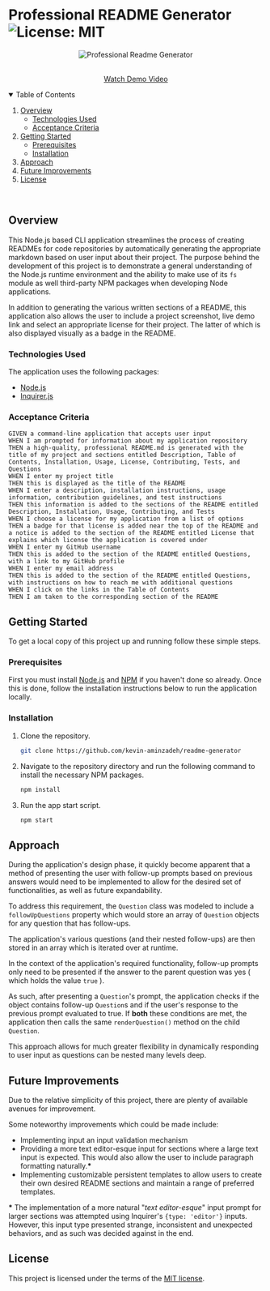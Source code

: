 # Professional README Generator ![License: MIT](https://img.shields.io/badge/License-MIT-yellow.svg)

<p align="center">
  <img src="./assets/img/demo.gif" alt="Professional Readme Generator">
</p>
<p align="center">

  <p align="center">
    <br />
    <a href="#">Watch Demo Video</a>
  </p>
</p>

<!-- TABLE OF CONTENTS -->
<details open="open">
  <summary>Table of Contents</summary>
  <ol>
    <li>
      <a href="#overview">Overview</a>
      <ul>
        <li><a href="#technologies-used">Technologies Used</a></li>
        <li><a href="#acceptance-criteria">Acceptance Criteria</a></li>
      </ul>
    </li>
    <li>
      <a href="#getting-started">Getting Started</a>
      <ul>
        <li><a href="#prerequisites">Prerequisites</a></li>
        <li><a href="#installation">Installation</a></li>
      </ul>
    </li>
    <li><a href="#approach">Approach</a></li>
    <li><a href="#future-improvements">Future Improvements</a></li>
    <li><a href="#license">License</a></li>
  </ol>
</details>
<br>

## Overview

This Node.js based CLI application streamlines the process of creating READMEs for code repositories by automatically generating the appropriate markdown based on user input about their project. The purpose behind the development of this project is to demonstrate a general understanding of the Node.js runtime environment and the ability to make use of its `fs` module as well third-party NPM packages when developing Node applications.

In addition to generating the various written sections of a README, this application also allows the user to include a project screenshot, live demo link and select an appropriate license for their project. The latter of which is also displayed visually as a badge in the README.

### Technologies Used

The application uses the following packages:

- [Node.js](https://nodejs.org/en/)
- [Inquirer.js](https://github.com/SBoudrias/Inquirer.js#readme)

### Acceptance Criteria

```
GIVEN a command-line application that accepts user input
WHEN I am prompted for information about my application repository
THEN a high-quality, professional README.md is generated with the title of my project and sections entitled Description, Table of Contents, Installation, Usage, License, Contributing, Tests, and Questions
WHEN I enter my project title
THEN this is displayed as the title of the README
WHEN I enter a description, installation instructions, usage information, contribution guidelines, and test instructions
THEN this information is added to the sections of the README entitled Description, Installation, Usage, Contributing, and Tests
WHEN I choose a license for my application from a list of options
THEN a badge for that license is added near the top of the README and a notice is added to the section of the README entitled License that explains which license the application is covered under
WHEN I enter my GitHub username
THEN this is added to the section of the README entitled Questions, with a link to my GitHub profile
WHEN I enter my email address
THEN this is added to the section of the README entitled Questions, with instructions on how to reach me with additional questions
WHEN I click on the links in the Table of Contents
THEN I am taken to the corresponding section of the README

```

## Getting Started

To get a local copy of this project up and running follow these simple steps.

### Prerequisites

First you must install [Node.js](https://nodejs.org/en/) and [NPM](https://www.npmjs.com/get-npm) if you haven't done so already. Once this is done, follow the installation instructions below to run the application locally.

### Installation

1. Clone the repository.
   ```sh
   git clone https://github.com/kevin-aminzadeh/readme-generator
   ```
2. Navigate to the repository directory and run the following command to install the necessary NPM packages.
   ```sh
   npm install
   ```
3. Run the app start script.
   ```sh
   npm start
   ```

## Approach

During the application's design phase, it quickly become apparent that a method of presenting the user with follow-up prompts based on previous answers would need to be implemented to allow for the desired set of functionalities, as well as future expandability.

To address this requirement, the `Question` class was modeled to include a `followUpQuestions` property which would store an array of `Question` objects for any question that has follow-ups.

The application's various questions (and their nested follow-ups) are then stored in an array which is iterated over at runtime.

In the context of the application's required functionality, follow-up prompts only need to be presented if the answer to the parent question was yes ( which holds the value `true` ).

As such, after presenting a `Question`'s prompt, the application checks if the object contains follow-up `Question`s and if the user's response to the previous prompt evaluated to true. If **both** these conditions are met, the application then calls the same `renderQuestion()` method on the child `Question`.

This approach allows for much greater flexibility in dynamically responding to user input as questions can be nested many levels deep.

## Future Improvements

Due to the relative simplicity of this project, there are plenty of available avenues for improvement.

Some noteworthy improvements which could be made include:

- Implementing input an input validation mechanism
- Providing a more text editor-esque input for sections where a large text input is expected. This would also allow the user to include paragraph formatting naturally.**\***
- Implementing customizable persistent templates to allow users to create their own desired README sections and maintain a range of preferred templates.

**\*** The implementation of a more natural "_text editor-esque_" input prompt for larger sections was attempted using Inquirer's `{type: 'editor'}` inputs. However, this input type presented strange, inconsistent and unexpected behaviors, and as such was decided against in the end.

## License

This project is licensed under the terms of the [MIT license](https://opensource.org/licenses/MIT).
